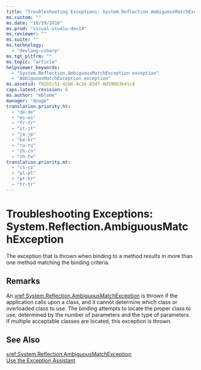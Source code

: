 ```yaml
---
title: "Troubleshooting Exceptions: System.Reflection.AmbiguousMatchException | Microsoft Docs"
ms.custom: ""
ms.date: "10/19/2016"
ms.prod: "visual-studio-dev14"
ms.reviewer: ""
ms.suite: ""
ms.technology: 
  - "devlang-csharp"
ms.tgt_pltfrm: ""
ms.topic: "article"
helpviewer_keywords: 
  - "System.Reflection.AmbiguousMatchException exception"
  - "AmbiguousMatchException exception"
ms.assetid: f92b5c51-42b6-4c2e-83df-0d598b3b41c4
caps.latest.revision: 6
ms.author: "mblome"
manager: "douge"
translation.priority.ht: 
  - "de-de"
  - "es-es"
  - "fr-fr"
  - "it-it"
  - "ja-jp"
  - "ko-kr"
  - "ru-ru"
  - "zh-cn"
  - "zh-tw"
translation.priority.mt: 
  - "cs-cz"
  - "pl-pl"
  - "pt-br"
  - "tr-tr"
---
```

# Troubleshooting Exceptions: System.Reflection.AmbiguousMatchException
The exception that is thrown when binding to a method results in more than one method matching the binding criteria.  
  
## Remarks  
 An <xref:System.Reflection.AmbiguousMatchException> is thrown if the application calls upon a class, and it cannot determine which class or overloaded class to use. The binding attempts to locate the proper class to use, determined by the number of parameters and the type of parameters. If multiple acceptable classes are located, this exception is thrown.  
  
## See Also  
 <xref:System.Reflection.AmbiguousMatchException>   
 [Use the Exception Assistant](../Topic/How%20to:%20Use%20the%20Exception%20Assistant.md)